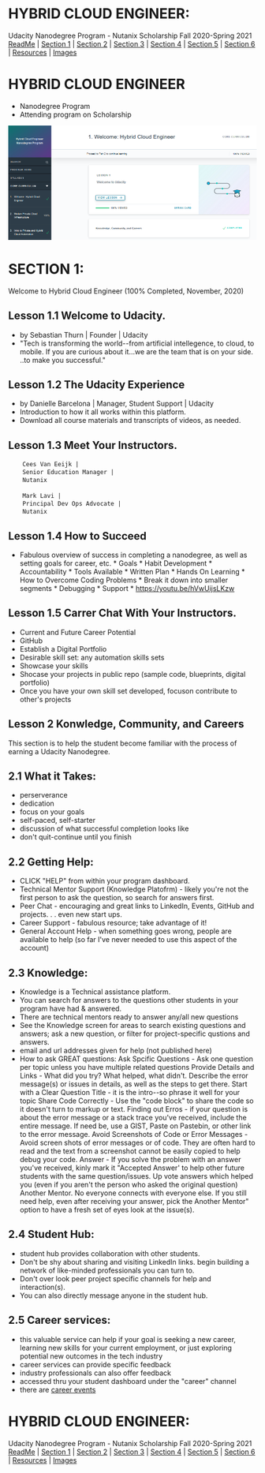 # HYBRID CLOUD ENGINEER: 
Udacity Nanodegree Program - Nutanix Scholarship Fall 2020-Spring 2021<br>
[ReadMe](https://github.com/EO4wellness/T-I-L/tree/main/Nutanix) | [Section 1](https://github.com/EO4wellness/T-I-L/blob/main/Nutanix/Nutanix-Course-Notes_SECTION-1.md) | [Section 2](https://github.com/EO4wellness/T-I-L/blob/main/Nutanix/Nutanix-Course-Notes_SECTION-2.md) | [Section 3](https://github.com/EO4wellness/T-I-L/blob/main/Nutanix/Nutanix-Course-Notes_SECTION-3.md) | [Section 4](https://github.com/EO4wellness/T-I-L/blob/main/Nutanix/Nutanix-Course-Notes_SECTION-4.md) | [Section 5](https://github.com/EO4wellness/T-I-L/blob/main/Nutanix/Nutanix-Course-Notes_SECTION-5.md) | [Section 6](https://github.com/EO4wellness/T-I-L/blob/main/Nutanix/Nutanix-Course-Notes_SECTION-6.md) | [Resources](https://github.com/EO4wellness/T-I-L/tree/main/Nutanix/Nutanix-Resources) | [Images](https://github.com/EO4wellness/T-I-L/tree/main/Nutanix/Images)


# HYBRID CLOUD ENGINEER
* Nanodegree Program 
* Attending program on Scholarship 

![Section1](https://github.com/EO4wellness/T-I-L/blob/main/Nutanix/Images/Hybrid-Cloud-Engineer.png)


# SECTION 1:
Welcome to Hybrid Cloud Engineer (100% Completed, November, 2020) 


## Lesson 1.1 Welcome to Udacity. 
* by Sebastian Thurn | Founder | Udacity 
* "Tech is transforming the world--from artificial intellegence, to cloud, to mobile.  If you are curious about it...we are the team that is on your side. ..to make you successful." 


## Lesson 1.2 The Udacity Experience
* by Danielle Barcelona | Manager, Student Support | Udacity 
* Introduction to how it all works within this platform. 
* Download all course materials and transcripts of videos, as needed. 


## Lesson 1.3 Meet Your Instructors.
		Cees Van Eeijk | 
		Senior Education Manager | 
		Nutanix 
		
		Mark Lavi | 
		Principal Dev Ops Advocate | 
		Nutanix 


## Lesson 1.4 How to Succeed 
* Fabulous overview of success in completing a nanodegree, as well as setting goals for career, etc. 
		* Goals 
		* Habit Development 
		* Accountability 
		* Tools Available 
		* Written Plan 
		* Hands On Learning 
		* How to Overcome Coding Problems
		* Break it down into smaller segments 
		* Debugging 
		* Support 
		* https://youtu.be/hVwUijsLKzw 


## Lesson 1.5 Carrer Chat With Your Instructors. 
* Current and Future Career Potential 
* GitHub
* Establish a Digital Portfolio 
* Desirable skill set: any automation skills sets
* Showcase your skills 
* Shocase your projects in public repo (sample code, blueprints, digital portfolio)
* Once you have your own skill set developed, focuson contribute to other's projects 


## Lesson 2 Konwledge, Community, and Careers
This section is to help the student become familiar with the process of earning a Udacity Nanodegree. 


## 2.1 What it Takes: 
* perserverance
* dedication
* focus on your goals 
* self-paced, self-starter 
* discussion of what successful completion looks like 
* don't quit-continue until you finish 


## 2.2 Getting Help:
* CLICK "HELP" from within your program dashboard. 
* Technical Mentor Support (Knowledge Platofrm) - likely you're not the first person to ask the question, so search for answers first.
* Peer Chat - encouraging and great links to LinkedIn, Events, GitHub and projects. . . even new start ups. 
* Career Support - fabulous resource; take advantage of it! 
* General Account Help - when something goes wrong, people are available to help (so far I've never needed to use this aspect of the account) 


## 2.3 Knowledge: 
* Knowledge is a Technical assistance platform. 
* You can search for answers to the questions other students in your program have had & answered. 
* There are technical mentors ready to answer any/all new questions 
* See the Knowledge screen for areas to search existing questions and answers; ask a new question, or filter for project-specific qustions and answers. 
* email and url addresses given for help (not published here) 
* How to ask GREAT questions: 
	Ask Spcific Questions - Ask one question per topic unless you have multiple related questions 
	Provide Details and Links - What did you try?  What helped, what didn't.  Describe the error message(s) or issues in details, as well as the steps to get there. 
	Start with a Clear Question Title - it is the intro--so phrase it well for your topic 
	Share Code Correctly - Use the "code block" to share the code so it doesn't turn to markup or text. 
	Finding out Erros - if your question is about the error message or a stack trace you've received, include the entire message.  If need be, use a GIST, Paste on Pastebin, or other link to the error message. 
	Avoid Screenshots of Code or Error Messages - Avoid screen shots of error messages or of code.  They are often hard to read and the text from a screenshot cannot be easily copied to help debug your code. 
	Answer - If you solve the problem with an answer you've received, kinly mark it "Accepted Answer' to help other future students with the same question/issues. Up vote answers which helped you (even if you aren't the person who asked the original question) 
	Another Mentor.  No everyone connects with everyone else.  If you still need help, even after receiving your answer, pick the Another Mentor" option to have a fresh set of eyes look at the issue(s).


## 2.4 Student Hub: 
* student hub provides collaboration with other students. 
* Don't be shy about sharing and visiting LinkedIn links. begin building a network of like-minded professionals you can turn to. 
* Don't over look peer project specific channels for help and interaction(s).
* You can also directly message anyone in the student hub. 


## 2.5 Career services: 
* this valuable service can help if your goal is seeking a new career, learning new skills for your current employment, or just exploring potential new outcomes in the tech industry 
* career services can provide specific feedback 
* industry professionals can also offer feedback 
* accessed thru your student dashboard under the "career" channel 
* there are [career events](https://www.udacity.com/events) 


# HYBRID CLOUD ENGINEER: 
Udacity Nanodegree Program - Nutanix Scholarship Fall 2020-Spring 2021<br>
[ReadMe](https://github.com/EO4wellness/T-I-L/tree/main/Nutanix) | [Section 1](https://github.com/EO4wellness/T-I-L/blob/main/Nutanix/Nutanix-Course-Notes_SECTION-1.md) | [Section 2](https://github.com/EO4wellness/T-I-L/blob/main/Nutanix/Nutanix-Course-Notes_SECTION-2.md) | [Section 3](https://github.com/EO4wellness/T-I-L/blob/main/Nutanix/Nutanix-Course-Notes_SECTION-3.md) | [Section 4](https://github.com/EO4wellness/T-I-L/blob/main/Nutanix/Nutanix-Course-Notes_SECTION-4.md) | [Section 5](https://github.com/EO4wellness/T-I-L/blob/main/Nutanix/Nutanix-Course-Notes_SECTION-5.md) | [Section 6](https://github.com/EO4wellness/T-I-L/blob/main/Nutanix/Nutanix-Course-Notes_SECTION-6.md) | [Resources](https://github.com/EO4wellness/T-I-L/tree/main/Nutanix/Nutanix-Resources) | [Images](https://github.com/EO4wellness/T-I-L/tree/main/Nutanix/Images)

